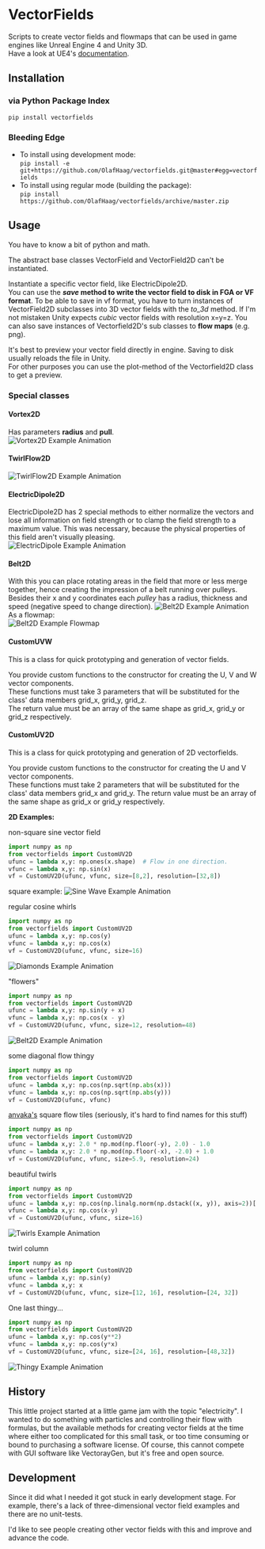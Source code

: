 # VectorFields
Scripts to create vector fields and flowmaps that can be used in game engines like Unreal Engine 4 and Unity 3D.  
Have a look at UE4's [documentation](https://docs.unrealengine.com/en-us/Engine/Rendering/ParticleSystems/VectorFields).

## Installation
### via Python Package Index
`pip install vectorfields`
### Bleeding Edge
* To install using development mode:  
`pip install -e git+https://github.com/OlafHaag/vectorfields.git@master#egg=vectorfields`
* To install using regular mode (building the package):  
`pip install https://github.com/OlafHaag/vectorfields/archive/master.zip`

## Usage
You have to know a bit of python and math.

The abstract base classes VectorField and VectorField2D can't be instantiated.

Instantiate a specific vector field, like ElectricDipole2D.  
You can use the __*save* method to write the vector field to disk in FGA or VF format__. To be able to save in vf format, you have to turn instances of VectorField2D subclasses into 3D vector fields with the *to_3d* method. If I'm not mistaken Unity expects *cubic* vector fields with resolution x=y=z.
You can also save instances of Vectorfield2D's sub classes to __flow maps__ (e.g. png).

It's best to preview your vector field directly in engine. Saving to disk usually reloads the file in Unity.  
For other purposes you can use the plot-method of the Vectorfield2D class to get a preview.

### Special classes
#### Vortex2D
Has parameters __radius__ and __pull__.  
![Vortex2D Example Animation](https://github.com/OlafHaag/VectorFields/raw/master/docs/img/vortex.gif "Vortex2D example")

#### TwirlFlow2D
![TwirlFlow2D Example Animation](https://github.com/OlafHaag/VectorFields/raw/master/docs/img/twirlflow.gif "TwirlFlow2D example")

#### ElectricDipole2D
ElectricDipole2D has 2 special methods to either normalize the vectors and lose all information on field strength or to clamp the field strength to a maximum value. This was necessary, because the physical properties of this field aren't visually pleasing.  
![ElectricDipole Example Animation](https://github.com/OlafHaag/VectorFields/raw/master/docs/img/dipole.gif "Electric Dipole example with clamped field strength")

#### Belt2D
With this you can place rotating areas in the field that more or less merge together, hence creating the impression of a belt running over pulleys.   
Besides their x and y coordinates each *pulley* has a radius, thickness and speed (negative speed to change direction).
![Belt2D Example Animation](https://github.com/OlafHaag/VectorFields/raw/master/docs/img/belts.gif "Belt2D example")  
As a flowmap:  
![Belt2D Example Flowmap](https://github.com/OlafHaag/VectorFields/raw/master/docs/img/BeltFlow.png "Belt2D FlowMap")

#### CustomUVW
This is a class for quick prototyping and generation of vector fields.

You provide custom functions to the constructor for creating the U, V and W vector components.  
These functions must take 3 parameters that will be substituted for the class' data members grid_x, grid_y, grid_z.  
The return value must be an array of the same shape as grid_x, grid_y or grid_z respectively.

#### CustomUV2D
This is a class for quick prototyping and generation of 2D vectorfields.

You provide custom functions to the constructor for creating the U and V vector components.  
These functions must take 2 parameters that will be substituted for the class' data members grid_x and grid_y.
The return value must be an array of the same shape as grid_x or grid_y respectively.

__2D Examples:__

non-square sine vector field
```python
import numpy as np
from vectorfields import CustomUV2D
ufunc = lambda x,y: np.ones(x.shape)  # Flow in one direction.
vfunc = lambda x,y: np.sin(x)
vf = CustomUV2D(ufunc, vfunc, size=[8,2], resolution=[32,8])
```
square example:
![Sine Wave Example Animation](https://github.com/OlafHaag/VectorFields/raw/master/docs/img/sine.gif "Sine wave example")

regular cosine whirls
```python
import numpy as np
from vectorfields import CustomUV2D
ufunc = lambda x,y: np.cos(y)
vfunc = lambda x,y: np.cos(x)
vf = CustomUV2D(ufunc, vfunc, size=16)
```
![Diamonds Example Animation](https://github.com/OlafHaag/VectorFields/raw/master/docs/img/diamonds.gif "diamonds example")

"flowers"
```python
import numpy as np
from vectorfields import CustomUV2D
ufunc = lambda x,y: np.sin(y + x)
vfunc = lambda x,y: np.cos(x - y)
vf = CustomUV2D(ufunc, vfunc, size=12, resolution=48)
```
![Belt2D Example Animation](https://github.com/OlafHaag/VectorFields/raw/master/docs/img/flowers.gif "\"flowers\" example")

some diagonal flow thingy
```python
import numpy as np
from vectorfields import CustomUV2D
ufunc = lambda x,y: np.cos(np.sqrt(np.abs(x)))  
vfunc = lambda x,y: np.cos(np.sqrt(np.abs(y)))  
vf = CustomUV2D(ufunc, vfunc)
```  
[anvaka's](https://github.com/anvaka/fieldplay) square flow tiles (seriously, it's hard to find names for this stuff)
```python
import numpy as np
from vectorfields import CustomUV2D  
ufunc = lambda x,y: 2.0 * np.mod(np.floor(-y), 2.0) - 1.0
vfunc = lambda x,y: 2.0 * np.mod(np.floor(-x), -2.0) + 1.0
vf = CustomUV2D(ufunc, vfunc, size=5.9, resolution=24)
```

beautiful twirls
```python
import numpy as np
from vectorfields import CustomUV2D
ufunc = lambda x,y: np.cos(np.linalg.norm(np.dstack((x, y)), axis=2))[:,:,np.newaxis]
vfunc = lambda x,y: np.cos(x-y)
vf = CustomUV2D(ufunc, vfunc, size=16)
```
![Twirls Example Animation](https://github.com/OlafHaag/VectorFields/raw/master/docs/img/twirls.gif "\"beautiful twirls\" example")

twirl column
```python
import numpy as np
from vectorfields import CustomUV2D
ufunc = lambda x,y: np.sin(y)
vfunc = lambda x,y: x
vf = CustomUV2D(ufunc, vfunc, size=[12, 16], resolution=[24, 32])
```
One last thingy...
```python
import numpy as np
from vectorfields import CustomUV2D
ufunc = lambda x,y: np.cos(y**2)
vfunc = lambda x,y: np.cos(y*x)
vf = CustomUV2D(ufunc, vfunc, size=[24, 16], resolution=[48,32])
```
![Thingy Example Animation](https://github.com/OlafHaag/VectorFields/raw/master/docs/img/thingy.gif "\"thingy\" example")

## History
This little project started at a little game jam with the topic "electricity". I wanted to do something with particles and controlling their flow with formulas, but the available methods for creating vector fields at the time where either too complicated for this small task, or too time consuming or bound to purchasing a software license. Of course, this cannot compete with GUI software like VectorayGen, but it's free and open source.

## Development
Since it did what I needed it got stuck in early development stage. For example, there's a lack of three-dimensional vector field examples and there are no unit-tests.

I'd like to see people creating other vector fields with this and improve and advance the code.
